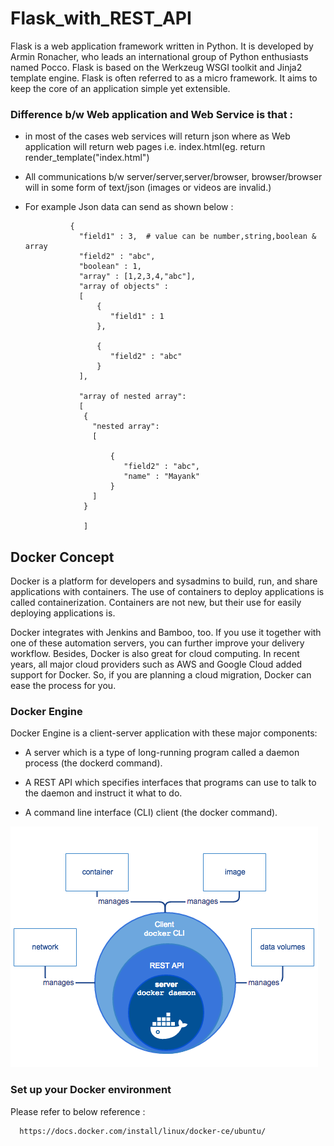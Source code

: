 # Flask_with_REST_API

Flask is a web application framework written in Python. It is developed by Armin Ronacher, who leads an international group of Python enthusiasts named Pocco. Flask is based on the Werkzeug WSGI toolkit and Jinja2 template engine. 
Flask is often referred to as a micro framework. It aims to keep the core of an application simple yet extensible.

### Difference b/w Web application and Web Service is that :
- in most of the cases web services will return json where as Web application will return web pages i.e. index.html(eg. return render_template("index.html")

- All communications b/w server/server,server/browser, browser/browser will in  some form of text/json (images or videos are invalid.)

- For example Json data can send as  shown below :

                {
                  "field1" : 3,  # value can be number,string,boolean & array
                  "field2" : "abc",
                  "boolean" : 1,
                  "array" : [1,2,3,4,"abc"],
                  "array of objects" :
                  [
                      {
                         "field1" : 1
                      },

                      {
                         "field2" : "abc"
                      }
                  ],

                  "array of nested array":
                  [
                   {
                     "nested array":
                     [

                         {
                            "field2" : "abc",
                            "name" : "Mayank"
                         }
                     ]
                   }

                   ]
## Docker Concept

Docker is a platform for developers and sysadmins to build, run, and share applications with containers. The use of containers to deploy applications is called containerization. Containers are not new, but their use for easily deploying applications is.

Docker integrates with Jenkins and Bamboo, too. If you use it together with one of these automation servers, you can further improve your delivery workflow. Besides, Docker is also great for cloud computing. In recent years, all major cloud providers such as AWS and Google Cloud added support for Docker. So, if you are planning a cloud migration, Docker can ease the process for you.

### Docker Engine

Docker Engine is a client-server application with these major components:

   - A server which is a type of long-running program called a daemon process (the dockerd command).

   - A REST API which specifies interfaces that programs can use to talk to the daemon and instruct it what to do.

   - A command line interface (CLI) client (the docker command).

   <img src ="flow.png">


### Set up your Docker environment

Please refer to below reference :
  
      https://docs.docker.com/install/linux/docker-ce/ubuntu/
